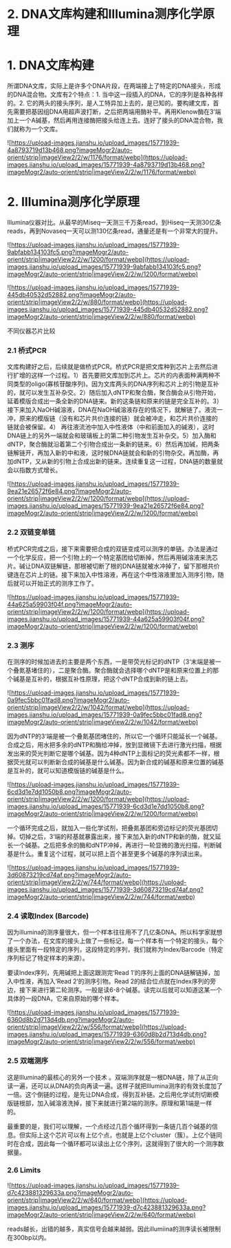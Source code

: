 # 2. DNA文库构建和Illumina测序化学原理

# **1. DNA文库构建**

所谓DNA文库，实际上是许多个DNA片段，在两端接上了特定的DNA接头，形成的DNA混合物。文库有2个特点：1. 当中这一段插入的DNA，它的序列是各种各样的。2. 它的两头的接头序列，是人工特异加上去的，是已知的。要构建文库，首先需要把基因组DNA用超声波打断，之后把两端用酶补平。再用Klenow酶在3’端加上一个A碱基，然后再用连接酶把接头给连上去。连好了接头的DNA混合物，我们就称为一个文库。

![https://upload-images.jianshu.io/upload_images/15771939-4a8793719d13b468.png?imageMogr2/auto-orient/strip|imageView2/2/w/1176/format/webp](https://upload-images.jianshu.io/upload_images/15771939-4a8793719d13b468.png?imageMogr2/auto-orient/strip|imageView2/2/w/1176/format/webp)

# **2. Illumina测序化学原理**

Illumina仪器对比。从最早的Miseq一天测三千万条read，到Hiseq一天测30亿条reads，再到Novaseq一天可以测130亿条read，通量还是有一个非常大的提升。

![https://upload-images.jianshu.io/upload_images/15771939-9abfabb134103fc5.png?imageMogr2/auto-orient/strip|imageView2/2/w/1200/format/webp](https://upload-images.jianshu.io/upload_images/15771939-9abfabb134103fc5.png?imageMogr2/auto-orient/strip|imageView2/2/w/1200/format/webp)

![https://upload-images.jianshu.io/upload_images/15771939-445db40532d52882.png?imageMogr2/auto-orient/strip|imageView2/2/w/880/format/webp](https://upload-images.jianshu.io/upload_images/15771939-445db40532d52882.png?imageMogr2/auto-orient/strip|imageView2/2/w/880/format/webp)

不同仪器芯片比较

### **2.1 桥式PCR**

文库构建好之后，后续就是做桥式PCR。桥式PCR是把文库种到芯片上去然后进行扩增的这样一个过程。1）首先要把文库加到芯片上。芯片的内表面种满两种不同类型的oligo(寡核苷酸序列)。因为文库两头的DNA序列和芯片上的引物是互补的，就可以发生互补杂交。2）随后加入dNTP和聚合酶，聚合酶会从引物开始，延着模版合成出一条全新的DNA链来。新的这条链和原来的链是完全互补的。3）接下来加入NaOH碱溶液，DNA在NaOH碱溶液存在的情况下，就解链了。液流一冲，原来的模版链（没有和芯片共价连接的链）就会被冲走，和芯片共价连接的 链就会被保留。4） 再往液流池中加入中性液体（中和前面加入的碱液），这时DNA链上的另外一端就会和玻璃板上的第二种引物发生互补杂交。5）加入酶和dNTP，聚合酶就沿着第二个引物合成出一条新的链来。6）然后再加碱，把两条链解链开，再加入新的中和液，这时候DNA链就会和新的引物杂交。再加酶，再加dNTP，又从新的引物上合成出新的链来。连续重复这一过程，DNA链的数量就会以指数方式增长。

![https://upload-images.jianshu.io/upload_images/15771939-9ea21e26572f6e84.png?imageMogr2/auto-orient/strip|imageView2/2/w/1200/format/webp](https://upload-images.jianshu.io/upload_images/15771939-9ea21e26572f6e84.png?imageMogr2/auto-orient/strip|imageView2/2/w/1200/format/webp)

### **2.2 双链变单链**

桥式PCR完成之后，接下来需要把合成的双链变成可以测序的单链。办法是通过一个化学反应，把一个引物上的一个特定基团给切断掉，然后再用碱溶液来洗芯片。碱让DNA双链解链，那根被切断了根的DNA链就被水冲掉了，留下那根共价键连在芯片上的链。接下来加入中性溶液，再在这个中性溶液里加入测序引物，随后就可以开始正式的测序工作了。

![https://upload-images.jianshu.io/upload_images/15771939-44a625a59903f04f.png?imageMogr2/auto-orient/strip|imageView2/2/w/1200/format/webp](https://upload-images.jianshu.io/upload_images/15771939-44a625a59903f04f.png?imageMogr2/auto-orient/strip|imageView2/2/w/1200/format/webp)

### **2.3 测序**

在测序的时候加进去的主要是两个东西，一是带荧光标记的dNTP（3‘末端是被一个叠氮基堵住的），二是聚合酶。聚合酶就会选择哪个dNTP是和原来位置上的那个碱基是互补的，根据互补性原理，把这个dNTP合成到新的链上去。

![https://upload-images.jianshu.io/upload_images/15771939-0a9fec5bbc01fad8.png?imageMogr2/auto-orient/strip|imageView2/2/w/1042/format/webp](https://upload-images.jianshu.io/upload_images/15771939-0a9fec5bbc01fad8.png?imageMogr2/auto-orient/strip|imageView2/2/w/1042/format/webp)

因为dNTP的3‘端是被一个叠氮基团堵住的，所以它一个循环只能延长一个碱基。合成之后，用水把多余的dNTP和酶给冲掉，放到显微镜下去进行激光扫描，根据发出来的荧光判断它是哪个碱基。因为4种dNTP上面标记的荧光素都不一样，根据荧光就可以判断新合成的碱基是什么碱基。因为新合成的碱基和原来位置的碱基是互补的，就可以知道模版链的碱基是什么。

![https://upload-images.jianshu.io/upload_images/15771939-6cd3d1e7dd1050b8.png?imageMogr2/auto-orient/strip|imageView2/2/w/1200/format/webp](https://upload-images.jianshu.io/upload_images/15771939-6cd3d1e7dd1050b8.png?imageMogr2/auto-orient/strip|imageView2/2/w/1200/format/webp)

一个循环完成之后，就加入一些化学试剂，把叠氮基团和旁边标记的荧光基团切掉。切掉之后，3‘端的羟基就暴露出来，接下来加入新的dNTP和新的酶，就又延长一个碱基。之后把多余的酶和dNTP冲掉，再进行一轮显微的激光扫描，判断碱基是什么。重复这个过程，就可以把上百个甚至更多个碱基的序列读出来。

![https://upload-images.jianshu.io/upload_images/15771939-3d60873219cd74af.png?imageMogr2/auto-orient/strip|imageView2/2/w/744/format/webp](https://upload-images.jianshu.io/upload_images/15771939-3d60873219cd74af.png?imageMogr2/auto-orient/strip|imageView2/2/w/744/format/webp)

### **2.4 读取Index (Barcode)**

因为illumina的测序量很大，但一个样本往往用不了几亿条DNA。所以科学家就想了一个办法，在文库的接头上做了一些标记，每一个样本有一个特定的接头，每个接头里面有一段特定的序列，这段特定的序列，我们就称为Index/Barcode（特定序列标记了特定样本的来源）。

要读Index序列，先用碱把上面这跟测完‘Read 1’的序列上面的DNA链解链掉，加入中性液，再加入‘Read 2’的测序引物。Read 2的结合位点就在Index序列的旁边，接下来进行第二轮测序。一般是读6-8个碱基。读完以后就可以知道这某一个具体的一段DNA，它来自原始的哪个样本。

![https://upload-images.jianshu.io/upload_images/15771939-6360d8b2d713d4db.png?imageMogr2/auto-orient/strip|imageView2/2/w/556/format/webp](https://upload-images.jianshu.io/upload_images/15771939-6360d8b2d713d4db.png?imageMogr2/auto-orient/strip|imageView2/2/w/556/format/webp)

### **2.5 双端测序**

这是Illumina的最核心的另外一个技术 。双端测序就是一根DNA链，除了从正向读一遍，还可以从DNA的负向再读一遍。这样子就把Illumina测序的有效长度加了一倍。这个倒链的过程，是先让DNA合成，得到互补链。之后用化学试剂切断模版链根部，加入碱溶液洗掉，接下来就进行第2端的测序。原理和第1端是一样的。

最重要的是，我们可以理解，一个点经过几百个循环得到一条链几百个碱基的信息。但实际上这个芯片可以有上亿个点，也就是上亿个cluster（簇）。上亿个链同时在合成，因此每一个循环都可以读出上亿个序列，这就得到了很大的一个测序数据量。

### **2.6 Limits**

![https://upload-images.jianshu.io/upload_images/15771939-d7c423881329633a.png?imageMogr2/auto-orient/strip|imageView2/2/w/640/format/webp](https://upload-images.jianshu.io/upload_images/15771939-d7c423881329633a.png?imageMogr2/auto-orient/strip|imageView2/2/w/640/format/webp)

reads越长，出错的越多，真实信号会越来越弱。因此illumiina的测序读长被限制在300bp以内。
